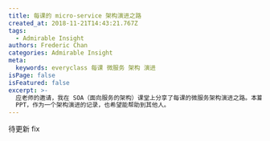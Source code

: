 ```yaml
---
title: 每课的 micro-service 架构演进之路
created_at: 2018-11-21T14:43:21.767Z
tags:
  - Admirable Insight
authors: Frederic Chan
categories: Admirable Insight
meta:
  keywords: everyclass 每课 微服务 架构 演进
isPage: false
isFeatured: false
excerpt: >-
  应老师的邀请，我在 SOA（面向服务的架构）课堂上分享了每课的微服务架构演进之路。本篇文章收录了分享的讲稿和
  PPT，作为一个架构演进的记录，也希望能帮助到其他人。
---
```

待更新
fix
